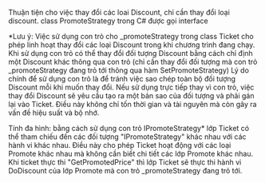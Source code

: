 Thuận tiện cho việc thay đổi các loai Discount, chỉ cần thay đổi loại discount.
class PromoteStrategy trong C# được gọi interface

*Lưu ý: Việc sử dụng con trỏ cho _promoteStrategy trong class Ticket cho phép linh hoạt thay đổi các loại Discount trong khi chương trình đang chạy. Khi sử dụng con trỏ có thể thay đổi đối tượng Discount bằng cách chỉ định một Discount khác thông qua con trỏ (chỉ cần thay đổi đối tượng mà con trỏ _promoteStrategy đang trỏ tới thông qua hàm SetPromoteStrategy)
Lý do chính để sử dụng con trỏ là để tránh việc sao chép toàn bộ đối tượng Discount mỗi khi muốn thay đổi. Nếu sử dụng trực tiếp thay vì con trỏ, việc thay đổi Discount sẽ yêu cầu tạo ra một bản sao của đối tượng và phải gán lại vào Ticket. Điều này không chỉ tốn thời gian và tài nguyên mà còn gây ra vấn đề hiệu suất và bộ nhớ. 

Tính đa hình: bằng cách sử dụng con trỏ IPromoteStrategy* lớp Ticket có thể tham chiếu đến các đối tượng "IPromoteStrategy" khác nhau với các hành vi khác nhau. Điều này cho phép Ticket hoạt động với các loại Promote khác nhau mà không cần biết chi tiết các lớp Promote khác nhau. Khi ticket thực thi "GetPromotedPrice" thì lớp Ticket sẽ thực thi hành vi DoDiscount của lớp Promote mà con trỏ _promoteStrategy đang trỏ tới.